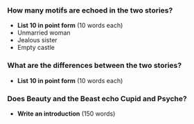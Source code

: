 ### How many motifs are echoed in the two stories?
 - **List 10 in point form** (10 words each)
 - Unmarried woman
 - Jealous sister
 - Empty castle

### What are the differences between the two stories?
 - **List 10 in point form** (10 words each)

### Does Beauty and the Beast echo Cupid and Psyche?
 - **Write an introduction** (150 words)